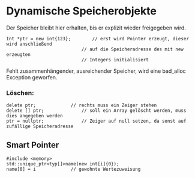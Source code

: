 # Dynamische Speicherobjekte

Der Speicher bleibt hier erhalten, bis er explizit wieder freigegeben wird. 
```
Int *ptr = new int{123};		// erst wird Pointer erzeugt, dieser wird anschließend 						
                            // auf die Speicheradresse des mit new erzeugten 							
                            // Integers initialisiert
```
Fehlt zusammenhängender, ausreichender Speicher, wird eine bad_alloc Exception geworfen.
### Löschen:
```
delete ptr;				// rechts muss ein Zeiger stehen
delete [] ptr;				// soll ein Array gelöscht werden, muss dies angegeben werden
ptr = nullptr;				// Zeiger auf null setzen, da sonst auf zufällige Speicheradresse
```
## Smart Pointer
```
#include <memory>
std::unique_ptr<typ[]>name(new int[i]{0});
name[0] = i				// gewohnte Wertezuweisung
```
